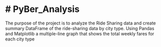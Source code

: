 # #  PyBer_Analysis

The purpose of the project is to analyze the Ride Sharing data and create summary DataFrame of the ride-sharing data by city type.
Using Pandas and Matplotlib a multiple-line graph that shows the total weekly fares for each city type
